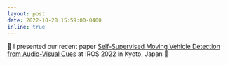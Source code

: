 ```yaml
---
layout: post
date: 2022-10-28 15:59:00-0400
inline: true
---
```




🎉 I presented our recent paper [Self-Supervised Moving Vehicle Detection from Audio-Visual Cues](https://arxiv.org/abs/2201.12771) at IROS 2022 in Kyoto, Japan 🗻




